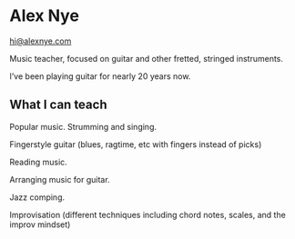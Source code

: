 # Alex Nye

hi@alexnye.com

Music teacher, focused on guitar and other fretted, stringed instruments.

I’ve been playing guitar for nearly 20 years now.

## What I can teach

Popular music.  Strumming and singing.

Fingerstyle guitar (blues, ragtime, etc with fingers instead of picks)

Reading music.

Arranging music for guitar.

Jazz comping.

Improvisation (different techniques including chord notes, scales, and the improv mindset)
